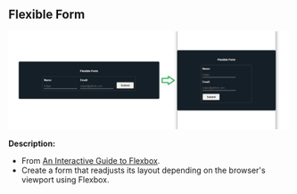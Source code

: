 ## Flexible Form

![Flexible Form Screenshot](https://github.com/ejmiranda/samples/blob/master/flexible-form/meta/Screenshot.JPG)

**Description:**
- From [An Interactive Guide to Flexbox](https://www.joshwcomeau.com/css/interactive-guide-to-flexbox/).
- Create a form that readjusts its layout depending on the browser's viewport using Flexbox.